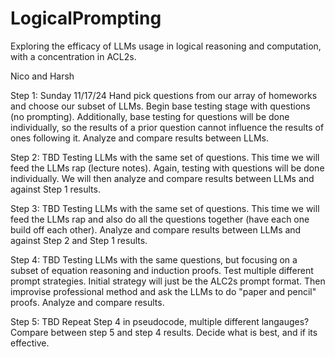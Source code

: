 # LogicalPrompting
Exploring the efficacy of LLMs usage in logical reasoning and computation, with a concentration in ACL2s. 


Nico and Harsh

Step 1:
Sunday 11/17/24
Hand pick questions from our array of homeworks and choose our subset of LLMs. Begin base testing stage with questions (no prompting). Additionally, base testing for questions will be done individually, so the results of a prior question cannot influence the results of ones following it. Analyze and compare results between LLMs. 

Step 2:
TBD
Testing LLMs with the same set of questions. This time we will feed the LLMs rap (lecture notes). Again, testing with questions will be done individually. We will then analyze and compare results between LLMs and against Step 1 results.

Step 3:
TBD
Testing LLMs with the same set of questions. This time we will feed the LLMs rap and also do all the questions together (have each one build off each other). Analyze and compare results between LLMs and against Step 2 and Step 1  results.

Step 4:
TBD
Testing LLMs with the same questions, but focusing on a subset of equation reasoning and induction proofs. Test multiple different prompt strategies. Initial strategy will just be the ALC2s prompt format. Then improvise professional method and ask the LLMs to do "paper and pencil" proofs. Analyze and compare results. 

Step 5:
TBD
Repeat Step 4 in pseudocode, multiple different langauges? Compare between step 5 and step 4 results. Decide what is best, and if its effective.

